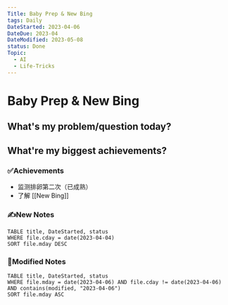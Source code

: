 ```yaml
---
Title: Baby Prep & New Bing
tags: Daily
DateStarted: 2023-04-06
DateDue: 2023-04
DateModified: 2023-05-08
status: Done
Topic:
  - AI
  - Life-Tricks
---
```


# Baby Prep & New Bing

## What's my problem/question today?

## What're my biggest achievements?

### ✅Achievements

- 监测排卵第二次（已成熟）
- 了解 [[New Bing]]

### ✍️New Notes

```dataview
TABLE title, DateStarted, status
WHERE file.cday = date(2023-04-04)
SORT file.mday DESC
```

### 📝Modified Notes

```dataview
TABLE title, DateStarted, status
WHERE file.mday = date(2023-04-06) AND file.cday != date(2023-04-06) AND contains(modified, "2023-04-06")
SORT file.mday ASC
```
